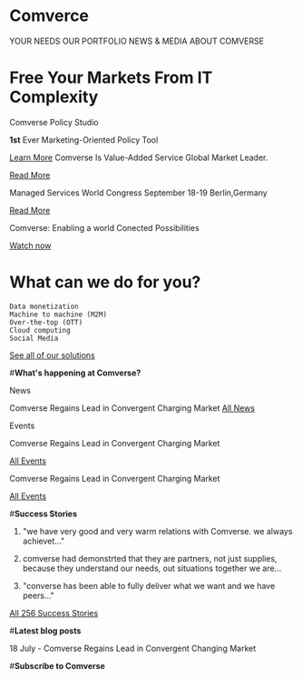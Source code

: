 
# Comverce

YOUR NEEDS
OUR PORTFOLIO
NEWS & MEDIA
ABOUT COMVERSE


# **Free Your Markets From IT Complexity**
 Comverse Policy Studio 
 
 **1st** Ever Marketing-Oriented Policy Tool 
 
[Learn More](http://github.com)
Comverse Is Value-Added Service Global Market Leader.
  
[Read More](http://github.com)

Managed Services World Congress September 18-19 Berlin,Germany

[Read More](http://github.com)

Comverse: Enabling a world Conected Possibilities

[Watch now](http://github.com)

# **What can we do for you?**


    Data monetization
    Machine to machine (M2M)
    Over-the-top (OTT)
    Cloud computing
    Social Media
    
 [ See all of our solutions ](http://github.com)

#**What's happening at Comverse?**

News

 Comverse Regains Lead in Convergent Charging Market 
 [All News ](http://github.com)

Events

 Comverse Regains Lead in Convergent Charging Market 

[All Events](http://github.com)

Comverse Regains Lead in Convergent Charging Market 

[All Events](http://github.com)

#**Success Stories**



  1.  "we have very good and very warm relations with Comverse. we always achievet..."

  2.  comverse had demonstrted that they are partners, not just supplies, because they understand our needs, out situations together we are...

  3.  "converse has been able to fully deliver what we want and we have peers..."

[All 256 Success Stories](http://github.com)

#**Latest blog posts**

 18 July - Comverse Regains Lead in Convergent Changing Market 
 
#**Subscribe to Comverse**
 
